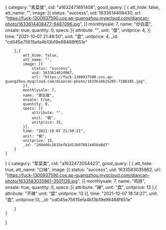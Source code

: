 {
	category: "素菜类",
	cid: "a1632471891408",
	good_query: [
		{
			att_hide: false,
			att_name: "",
			image: [{
				status: "success",
				uid: 1633614408430,
				url: "https://fuck-1300937590.cos.ap-guangzhou.myqcloud.com/diancan-photo/1633614408477-9487096.jpg",
			}]
			monthlysale: 7,
			name: "炒白菜",
			onsale: true,
			quantity: 0,
			specs: [{
				attribute: "",
				unit: "盘",
				unitprice: 4,
			}]
			time: "2021-10-07 21:46:50",
			unit: "盘",
			unitprice: 4,
			_id: "cd045e75615efa4b13b19e98488f651e"

		},{
			att_hide: false,
			att_name: "",
			image: [{
				status: "success",
				uid: 1633614614967,
				url: "https://fuck-1300937590.cos.ap-guangzhou.myqcloud.com/diancan-photo/1633614615285-7286185.jpg",
			}],
			monthlysale: 7,
			name: "蒸豆腐",
			onsale: true,
			quantity: 0,
			specs: [{
				attribute: "",
				unit: "锅",
				unitprice: 15,
			}],
			time: "2021-10-07 21:50:21",
			unit: "锅",
			unitprice: 15,
			_id: "2d44d6c2615efb1d11b978814450a8d7"
		}
	]
}
{
	category: "荤菜类",
	cid: "a1632472054423",
	good_query: [
		{
			att_hide: true,
			att_name: "口味",
			image: [{
				status: "success",
				uid: 1633583035862,
				url: "https://fuck-1300937590.cos.ap-guangzhou.myqcloud.com/diancan-photo/1633583035861-3501126.jpg",
			}]
			monthlysale: 7,
			name: "鸡排",
			onsale: true,
			quantity: 0,
			specs: [{
				attribute: "辣",
				unit: "盘",
				unitprice: 13
			},{
				attribute: "不辣"
				unit: "盘"
				unitprice: 13
			}],
			time: "2021-10-07 18:14:27",
			unit: "盘",
			unitprice:13,
			_id: "cd045e75615efa4b13b19e98488f651e"

		}
	]
}


